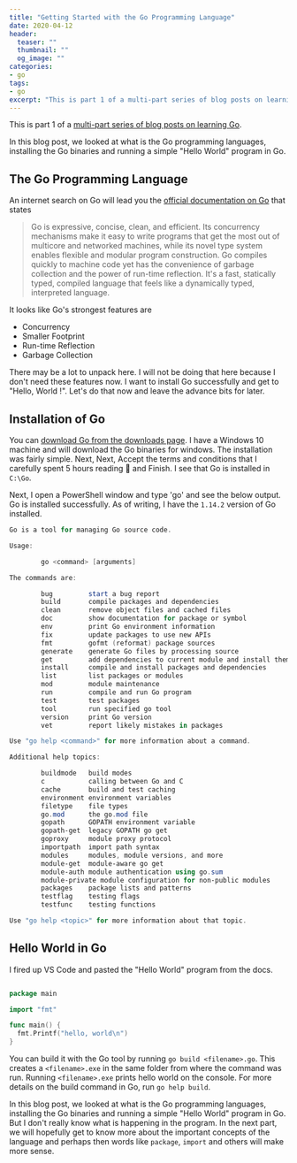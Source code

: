 ```yaml
---
title: "Getting Started with the Go Programming Language"
date: 2020-04-12
header:
  teaser: ""
  thumbnail: ""
  og_image: ""
categories:
- go
tags:
- go
excerpt: "This is part 1 of a multi-part series of blog posts on learning Go. In this blog post, we look at what is the Go programming languages, installing the Go binaries and running a simple "Hello World" program in Go.
---
```


This is part 1 of a [multi-part series of blog posts on learning Go](https://www.gurucharan.in/get-set-go/).

In this blog post, we looked at what is the Go programming languages, installing the Go binaries and running a simple "Hello World" program in Go.

## The Go Programming Language

An internet search on Go will lead you the [official documentation on Go](https://golang.org/doc/) that states

> Go is expressive, concise, clean, and efficient. Its concurrency mechanisms make it easy to write programs that get the most out of multicore and networked machines, while its novel type system enables flexible and modular program construction. Go compiles quickly to machine code yet has the convenience of garbage collection and the power of run-time reflection. It's a fast, statically typed, compiled language that feels like a dynamically typed, interpreted language.

It looks like Go's strongest features are

- Concurrency
- Smaller Footprint
- Run-time Reflection
- Garbage Collection

There may be a lot to unpack here. I will not be doing that here because I don't need these features now. I want to install Go successfully and get to "Hello, World !". Let's do that now and leave the advance bits for later.

## Installation of Go

You can [download Go from the downloads page](https://golang.org/dl/). I have a Windows 10 machine and will download the Go binaries for windows. The installation was fairly simple. Next, Next, Accept the terms and conditions that I carefully spent 5 hours reading 🤣 and Finish. I see that Go is installed in `C:\Go`.

Next, I open a PowerShell window and type 'go' and see the below output. Go is installed successfully. As of writing, I have the `1.14.2` version of Go installed.

```powershell
Go is a tool for managing Go source code.

Usage:

        go <command> [arguments]

The commands are:

        bug         start a bug report
        build       compile packages and dependencies
        clean       remove object files and cached files
        doc         show documentation for package or symbol
        env         print Go environment information
        fix         update packages to use new APIs
        fmt         gofmt (reformat) package sources
        generate    generate Go files by processing source
        get         add dependencies to current module and install them
        install     compile and install packages and dependencies
        list        list packages or modules
        mod         module maintenance
        run         compile and run Go program
        test        test packages
        tool        run specified go tool
        version     print Go version
        vet         report likely mistakes in packages

Use "go help <command>" for more information about a command.

Additional help topics:

        buildmode   build modes
        c           calling between Go and C
        cache       build and test caching
        environment environment variables
        filetype    file types
        go.mod      the go.mod file
        gopath      GOPATH environment variable
        gopath-get  legacy GOPATH go get
        goproxy     module proxy protocol
        importpath  import path syntax
        modules     modules, module versions, and more
        module-get  module-aware go get
        module-auth module authentication using go.sum
        module-private module configuration for non-public modules
        packages    package lists and patterns
        testflag    testing flags
        testfunc    testing functions

Use "go help <topic>" for more information about that topic.
```

## Hello World in Go

I fired up VS Code and pasted the "Hello World" program from the docs.

```go

package main

import "fmt"

func main() {
  fmt.Printf("hello, world\n")
}
```

You can build it with the Go tool by running `go build <filename>.go`. This creates a `<filename>.exe` in the same folder from where the command was run. Running `<filename>.exe` prints hello world on the console. For more details on the build command in Go, run `go help build`.

In this blog post, we looked at what is the Go programming languages, installing the Go binaries and running a simple "Hello World" program in Go. But I don't really know what is happening in the program. In the next part, we will hopefully get to know more about the important concepts of the language and perhaps then words like  `package`,  `import` and others will make more sense.
